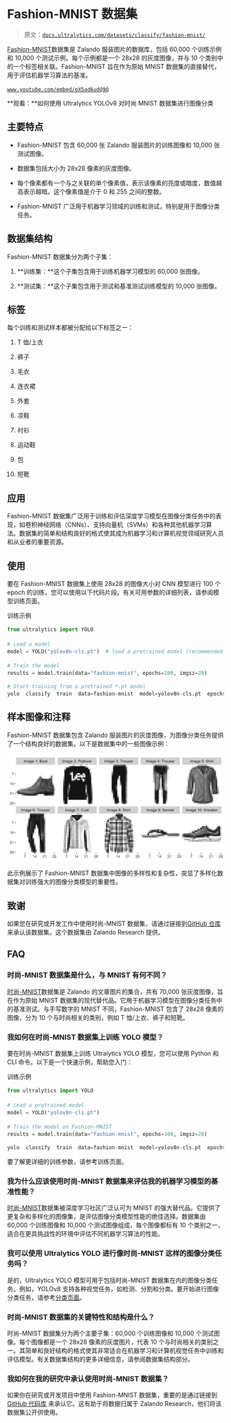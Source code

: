 # Fashion-MNIST 数据集

> 原文：[`docs.ultralytics.com/datasets/classify/fashion-mnist/`](https://docs.ultralytics.com/datasets/classify/fashion-mnist/)

[Fashion-MNIST](https://github.com/zalandoresearch/fashion-mnist)数据集是 Zalando 服装图片的数据库，包括 60,000 个训练示例和 10,000 个测试示例。每个示例都是一个 28x28 的灰度图像，并与 10 个类别中的一个标签相关联。Fashion-MNIST 旨在作为原始 MNIST 数据集的直接替代，用于评估机器学习算法的基准。

[`www.youtube.com/embed/eX5ad6udQ9Q`](https://www.youtube.com/embed/eX5ad6udQ9Q)

**观看：**如何使用 Ultralytics YOLOv8 对时尚 MNIST 数据集进行图像分类

## 主要特点

+   Fashion-MNIST 包含 60,000 张 Zalando 服装图片的训练图像和 10,000 张测试图像。

+   数据集包括大小为 28x28 像素的灰度图像。

+   每个像素都有一个与之关联的单个像素值，表示该像素的亮度或暗度，数值越高表示越暗。这个像素值是介于 0 和 255 之间的整数。

+   Fashion-MNIST 广泛用于机器学习领域的训练和测试，特别是用于图像分类任务。

## 数据集结构

Fashion-MNIST 数据集分为两个子集：

1.  **训练集：**这个子集包含用于训练机器学习模型的 60,000 张图像。

1.  **测试集：**这个子集包含用于测试和基准测试训练模型的 10,000 张图像。

## 标签

每个训练和测试样本都被分配给以下标签之一：

1.  T 恤/上衣

1.  裤子

1.  毛衣

1.  连衣裙

1.  外套

1.  凉鞋

1.  衬衫

1.  运动鞋

1.  包

1.  短靴

## 应用

Fashion-MNIST 数据集广泛用于训练和评估深度学习模型在图像分类任务中的表现，如卷积神经网络（CNNs）、支持向量机（SVMs）和各种其他机器学习算法。数据集的简单和结构良好的格式使其成为机器学习和计算机视觉领域研究人员和从业者的重要资源。

## 使用

要在 Fashion-MNIST 数据集上使用 28x28 的图像大小对 CNN 模型进行 100 个 epoch 的训练，您可以使用以下代码片段。有关可用参数的详细列表，请参阅模型训练页面。

训练示例

```py
from ultralytics import YOLO

# Load a model
model = YOLO("yolov8n-cls.pt")  # load a pretrained model (recommended for training)

# Train the model
results = model.train(data="fashion-mnist", epochs=100, imgsz=28) 
```

```py
# Start training from a pretrained *.pt model
yolo  classify  train  data=fashion-mnist  model=yolov8n-cls.pt  epochs=100  imgsz=28 
```

## 样本图像和注释

Fashion-MNIST 数据集包含 Zalando 服装图片的灰度图像，为图像分类任务提供了一个结构良好的数据集。以下是数据集中的一些图像示例：

![数据集样本图像](img/92f1e1b65ff904b072c818c8c6d9d13a.png)

此示例展示了 Fashion-MNIST 数据集中图像的多样性和复杂性，突显了多样化数据集对训练强大的图像分类模型的重要性。

## 致谢

如果您在研究或开发工作中使用时尚-MNIST 数据集，请通过链接到[GitHub 仓库](https://github.com/zalandoresearch/fashion-mnist)来承认该数据集。这个数据集由 Zalando Research 提供。

## FAQ

### 时尚-MNIST 数据集是什么，与 MNIST 有何不同？

[时尚-MNIST](https://github.com/zalandoresearch/fashion-mnist)数据集是 Zalando 的文章图片的集合，共有 70,000 张灰度图像，旨在作为原始 MNIST 数据集的现代替代品。它用于机器学习模型在图像分类任务中的基准测试。与手写数字的 MNIST 不同，Fashion-MNIST 包含了 28x28 像素的图像，分为 10 个与时尚相关的类别，例如 T 恤/上衣、裤子和短靴。

### 我如何在时尚-MNIST 数据集上训练 YOLO 模型？

要在时尚-MNIST 数据集上训练 Ultralytics YOLO 模型，您可以使用 Python 和 CLI 命令。以下是一个快速示例，帮助您入门：

训练示例

```py
from ultralytics import YOLO

# Load a pretrained model
model = YOLO("yolov8n-cls.pt")

# Train the model on Fashion-MNIST
results = model.train(data="fashion-mnist", epochs=100, imgsz=28) 
```

```py
yolo  classify  train  data=fashion-mnist  model=yolov8n-cls.pt  epochs=100  imgsz=28 
```

要了解更详细的训练参数，请参考训练页面。

### 我为什么应该使用时尚-MNIST 数据集来评估我的机器学习模型的基准性能？

[时尚-MNIST](https://github.com/zalandoresearch/fashion-mnist)数据集被深度学习社区广泛认可为 MNIST 的强大替代品。它提供了更复杂和多样化的图像集，是评估图像分类模型性能的绝佳选择。数据集由 60,000 个训练图像和 10,000 个测试图像组成，每个图像都标有 10 个类别之一，适合在更具挑战性的环境中评估不同机器学习算法的性能。

### 我可以使用 Ultralytics YOLO 进行像时尚-MNIST 这样的图像分类任务吗？

是的，Ultralytics YOLO 模型可用于包括时尚-MNIST 数据集在内的图像分类任务。例如，YOLOv8 支持各种视觉任务，如检测、分割和分类。要开始进行图像分类任务，请参考[分类页面](https://docs.ultralytics.com/tasks/classify/)。

### 时尚-MNIST 数据集的关键特性和结构是什么？

时尚-MNIST 数据集分为两个主要子集：60,000 个训练图像和 10,000 个测试图像。每个图像都是一个 28x28 像素的灰度图片，代表 10 个与时尚相关的类别之一。其简单和良好结构的格式使其非常适合在机器学习和计算机视觉任务中训练和评估模型。有关数据集结构的更多详细信息，请参阅数据集结构部分。

### 我如何在我的研究中承认使用时尚-MNIST 数据集？

如果你在研究或开发项目中使用 Fashion-MNIST 数据集，重要的是通过链接到 [GitHub 代码库](https://github.com/zalandoresearch/fashion-mnist) 来承认它。这有助于将数据归属于 Zalando Research，他们将该数据集公开供使用。

